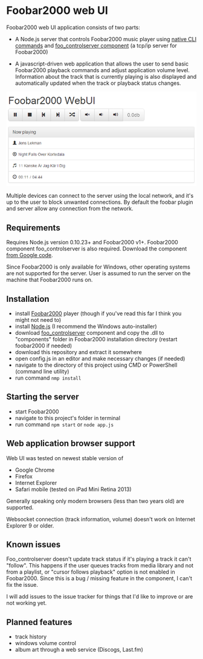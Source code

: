 # Foobar2000 web UI

Foobar2000 web UI application consists of two parts:

- A Node.js server that controls Foobar2000 music player using [native CLI commands](http://wiki.hydrogenaudio.org/index.php?title=Foobar2000:Commandline_Guide) and [foo_controlserver component](https://code.google.com/p/foo-controlserver/) (a tcp/ip server for Foobar2000)

- A javascript-driven web application that allows the user to send basic Foobar2000 playback commands and adjust application volume level. Information about the track that is currently playing is also displayed and automatically updated when the track or playback status changes.

![ScreenShot](/doc/screenshot.png)

Multiple devices can connect to the server using the local network, and it's up to the user to block unwanted connections. By default the foobar plugin and server allow any connection from the network.

## Requirements

Requires Node.js version 0.10.23+ and Foobar2000 v1+.
Foobar2000 component foo_controlserver is also required. Download the component [from Google code](https://code.google.com/p/foo-controlserver/downloads/list).

Since Foobar2000 is only available for Windows, other operating systems are not supported for the server. User is assumed to run the server on the machine that Foobar2000 runs on.

## Installation

- install [Foobar2000](http://www.foobar2000.org/) player (though if you've read this far I think you might not need to)
- install [Node.js](http://nodejs.org/) (I recommend the Windows auto-installer)
- download [foo_controlserver](https://code.google.com/p/foo-controlserver/downloads/list) component and copy the .dll to "components" folder in Foobar2000 installation directory (restart foobar2000 if needed)
- download this repository and extract it somewhere
- open config.js in an editor and make necessary changes (if needed)
- navigate to the directory of this project using CMD or PowerShell (command line utility)
- run command `nmp install`

## Starting the server

- start Foobar2000
- navigate to this project's folder in terminal
- run command `npm start` or `node app.js`

## Web application browser support

Web UI was tested on newest stable version of
- Google Chrome
- Firefox
- Internet Explorer
- Safari mobile (tested on iPad Mini Retina 2013)

Generally speaking only modern browsers (less than two years old) are supported.

Websocket connection (track information, volume) doesn't work on Internet Explorer 9 or older.

## Known issues

Foo_controlserver doesn't update track status if it's playing a track it can't "follow". This happens if the user queues tracks from media library and not from a playlist, or "cursor follows playback" option is not enabled in Foobar2000. Since this is a bug / missing feature in the component, I can't fix the issue.

I will add issues to the issue tracker for things that I'd like to improve or are not working yet.

## Planned features

- track history
- windows volume control
- album art through a web service (Discogs, Last.fm)
